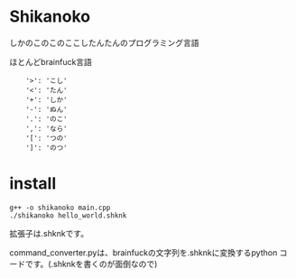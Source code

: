 # Shikanoko

しかのこのこのここしたんたんのプログラミング言語

ほとんどbrainfuck言語

```
    '>': 'こし'
    '<': 'たん'
    '+': 'しか'
    '-': 'ぬん'
    '.': 'のこ'
    ',': 'なら'
    '[': 'つの'
    ']': 'のつ'
```


# install
```
g++ -o shikanoko main.cpp
./shikanoko hello_world.shknk
```

拡張子は.shknkです。

command_converter.pyは、brainfuckの文字列を.shknkに変換するpython コードです。(.shknkを書くのが面倒なので)